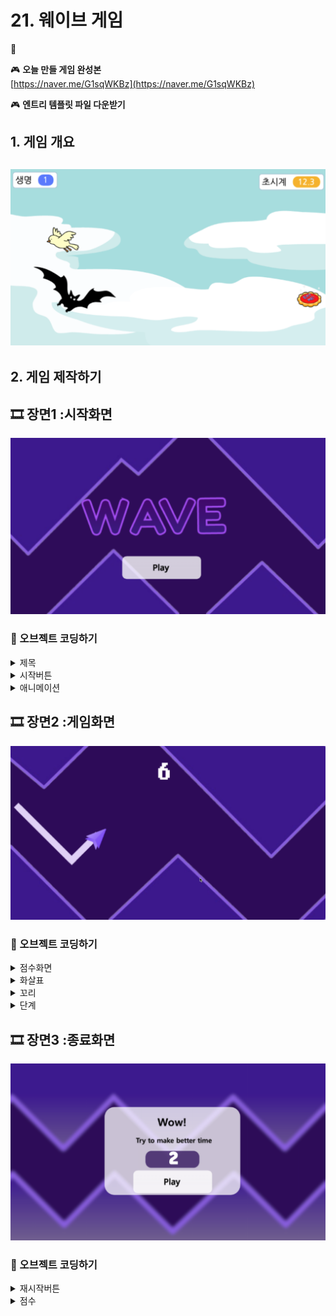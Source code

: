 # 21. 웨이브 게임 

🚩 

🎮  **오늘 만들 게임 완성본**   
[https://naver.me/G1sqWKBz](https://naver.me/G1sqWKBz) 

🎮  **엔트리 템플릿 파일 다운받기**   
[]()

## 1. 게임 개요
![](img/05_아기새를지켜라/5_13.png)
- 

## 2. 게임 제작하기

## 🎞️ 장면1 :시작화면 
![](img/21_웨이브게임/1.png)
### 🧩 오브젝트 코딩하기

<details>
<summary> 제목 </summary>

![](img/21_웨이브게임/4.png)

![](img/21_웨이브게임/7.png)

![](img/21_웨이브게임/8.png)

</details>

<details>
<summary> 시작버튼 </summary>

![](img/21_웨이브게임/5.png)

![](img/21_웨이브게임/9.png)

![](img/21_웨이브게임/10.png)

</details>

<details>
<summary> 애니메이션 </summary>

![](img/21_웨이브게임/6.png)

![](img/21_웨이브게임/11.png)

![](img/21_웨이브게임/12.png)

</details>

## 🎞️ 장면2 :게임화면 
![](img/21_웨이브게임/2.png)

### 🧩 오브젝트 코딩하기
<details>
<summary> 점수화면 </summary>

![](img/21_웨이브게임/13.png)

![](img/21_웨이브게임/14.png)

![](img/21_웨이브게임/15.png)

</details>

<details>
<summary> 화살표 </summary>

![](img/21_웨이브게임/17.png)
![](img/21_웨이브게임/18.png)

</details>

<details>
<summary> 꼬리 </summary>

![](img/21_웨이브게임/20.png)
![](img/21_웨이브게임/19.png)


</details>

<details>
<summary> 단계 </summary>

![](img/21_웨이브게임/21.png)
![](img/21_웨이브게임/22.png)

</details>





## 🎞️ 장면3 :종료화면 
![](img/21_웨이브게임/3.png)

### 🧩 오브젝트 코딩하기

<details>
<summary> 재시작버튼 </summary>

![](img/21_웨이브게임/23.png)
![](img/21_웨이브게임/24.png)

</details>

<details>
<summary> 점수 </summary>

![](img/21_웨이브게임/25.png)

</details>

